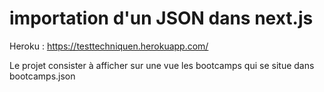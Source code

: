 # importation d'un JSON dans next.js

Heroku : https://testtechniquen.herokuapp.com/

Le projet consister à afficher sur une vue les bootcamps qui se situe dans bootcamps.json
